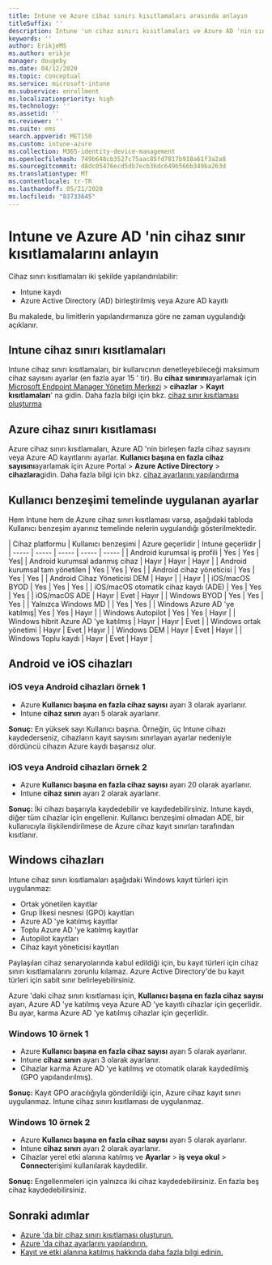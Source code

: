 ```yaml
---
title: Intune ve Azure cihaz sınırı kısıtlamaları arasında anlayın
titleSuffix: ''
description: Intune 'un cihaz sınırı kısıtlamaları ve Azure AD 'nin sınırlandırma kısıtlamaları arasındaki farkları anlayın.
keywords: ''
author: ErikjeMS
ms.author: erikje
manager: dougeby
ms.date: 04/12/2020
ms.topic: conceptual
ms.service: microsoft-intune
ms.subservice: enrollment
ms.localizationpriority: high
ms.technology: ''
ms.assetid: ''
ms.reviewer: ''
ms.suite: ems
search.appverid: MET150
ms.custom: intune-azure
ms.collection: M365-identity-device-management
ms.openlocfilehash: 749b648cb3527c75aac85fd7817b918a61f3a2a8
ms.sourcegitcommit: d8dc05476ecd5db7ecb36dc649b566b349ba263d
ms.translationtype: MT
ms.contentlocale: tr-TR
ms.lasthandoff: 05/21/2020
ms.locfileid: "83733645"
---
```

# <a name="understand-intune-and-azure-ads-device-limit-restrictions"></a>Intune ve Azure AD 'nin cihaz sınır kısıtlamalarını anlayın

Cihaz sınırı kısıtlamaları iki şekilde yapılandırılabilir:
- Intune kaydı
- Azure Active Directory (AD) birleştirilmiş veya Azure AD kayıtlı

Bu makalede, bu limitlerin yapılandırmanıza göre ne zaman uygulandığı açıklanır.

## <a name="intune-device-limit-restrictions"></a>Intune cihaz sınırı kısıtlamaları

Intune cihaz sınırı kısıtlamaları, bir kullanıcının denetleyebileceği maksimum cihaz sayısını ayarlar (en fazla ayar 15 ' tir). Bu **cihaz sınırını**ayarlamak için [Microsoft Endpoint Manager Yönetim Merkezi](https://go.microsoft.com/fwlink/?linkid=2109431)  >  **cihazlar**  >  **Kayıt kısıtlamaları**' na gidin. Daha fazla bilgi için bkz. [cihaz sınır kısıtlaması oluşturma](enrollment-restrictions-set.md#create-a-device-limit-restriction)

## <a name="azure-device-limit-restriction"></a>Azure cihaz sınırı kısıtlaması

Azure cihaz sınırı kısıtlamaları, Azure AD 'nin birleşen fazla cihaz sayısını veya Azure AD kayıtlarını ayarlar. **Kullanıcı başına en fazla cihaz sayısını**ayarlamak için Azure Portal > **Azure Active Directory**  >  **cihazlara**gidin. Daha fazla bilgi için bkz. [cihaz ayarlarını yapılandırma](https://docs.microsoft.com/azure/active-directory/devices/device-management-azure-portal)

## <a name="settings-applied-based-on-user-affinity"></a>Kullanıcı benzeşimi temelinde uygulanan ayarlar

Hem Intune hem de Azure cihaz sınırı kısıtlaması varsa, aşağıdaki tabloda Kullanıcı benzeşim ayarınız temelinde nelerin uygulandığı gösterilmektedir.

| Cihaz platformu | Kullanıcı benzeşimi | Azure geçerlidir | Intune geçerlidir |
| ----- | ----- | ----- | ----- | ----- |
| Android kurumsal iş profili | Yes | Yes | Yes|
| Android kurumsal adanmış cihaz | Hayır | Hayır | Hayır |
| Android kurumsal tam yönetilen | Yes | Yes | Yes |
| Android cihaz yöneticisi | Yes | Yes | Yes |
| Android Cihaz Yöneticisi DEM | Hayır | | Hayır | 
| iOS/macOS BYOD | Yes | Yes | Yes |
| iOS/macOS otomatik cihaz kaydı (ADE) | Yes | Yes | Yes |
| iOS/macOS ADE | Hayır | Evet | Hayır |
| Windows BYOD | Yes | Yes | Yes |
| Yalnızca Windows MD | | Yes | Yes |
| Windows Azure AD 'ye katılmış| Yes | Yes | Hayır |
| Windows Autopilot | Yes | Yes | Hayır |
| Windows hibrit Azure AD 'ye katılmış | Hayır | Hayır | Evet |
| Windows ortak yönetimi | Hayır | Evet | Hayır |
| Windows DEM | Hayır | Evet | Hayır |
| Windows Toplu kaydı | Hayır | Evet | Hayır |


## <a name="android-and-ios-devices"></a>Android ve iOS cihazları

### <a name="ios-or-android-devices-example-1"></a>iOS veya Android cihazları örnek 1

- Azure **Kullanıcı başına en fazla cihaz sayısı** ayarı 3 olarak ayarlanır.
- Intune **cihaz sınırı** ayarı 5 olarak ayarlanır.
 
**Sonuç:** En yüksek sayı Kullanıcı başına. Örneğin, üç Intune cihazı kaydederseniz, cihazların kayıt sayısını sınırlayan ayarlar nedeniyle dördüncü cihazın Azure kaydı başarısız olur.

### <a name="ios-or-android-devices-example-2"></a>iOS veya Android cihazları örnek 2

- Azure **Kullanıcı başına en fazla cihaz sayısı** ayarı 20 olarak ayarlanır.
- Intune **cihaz sınırı** ayarı 2 olarak ayarlanır.

**Sonuç:** İki cihazı başarıyla kaydedebilir ve kaydedebilirsiniz. Intune kaydı, diğer tüm cihazlar için engellenir. Kullanıcı benzeşimi olmadan ADE, bir kullanıcıyla ilişkilendirilmese de Azure cihaz kayıt sınırları tarafından kısıtlanır.

## <a name="windows-devices"></a>Windows cihazları

Intune cihaz sınırı kısıtlamaları aşağıdaki Windows kayıt türleri için uygulanmaz:
- Ortak yönetilen kayıtlar
- Grup İlkesi nesnesi (GPO) kayıtları
- Azure AD 'ye katılmış kayıtlar
- Toplu Azure AD 'ye katılmış kayıtlar
- Autopilot kayıtları
- Cihaz kayıt yöneticisi kayıtları

Paylaşılan cihaz senaryolarında kabul edildiği için, bu kayıt türleri için cihaz sınırı kısıtlamalarını zorunlu kılamaz. Azure Active Directory'de bu kayıt türleri için sabit sınır belirleyebilirsiniz.

Azure 'daki cihaz sınırı kısıtlaması için, **Kullanıcı başına en fazla cihaz sayısı** ayarı, Azure AD 'ye katılmış veya Azure AD 'ye kayıtlı cihazlar için geçerlidir. Bu ayar, karma Azure AD 'ye katılmış cihazlar için geçerlidir.

### <a name="windows-10-example-1"></a>Windows 10 örnek 1

- Azure **Kullanıcı başına en fazla cihaz sayısı** ayarı 5 olarak ayarlanır.
- Intune **cihaz sınırı** ayarı 3 olarak ayarlanır.
- Cihazlar karma Azure AD 'ye katılmış ve otomatik olarak kaydedilmiş (GPO yapılandırılmış).

**Sonuç:** Kayıt GPO aracılığıyla gönderildiği için, Azure cihaz kayıt sınırı uygulanmaz.  Intune cihaz sınırı kısıtlaması de uygulanmaz.

### <a name="windows-10-example-2"></a>Windows 10 örnek 2

- Azure **Kullanıcı başına en fazla cihaz sayısı** ayarı 5 olarak ayarlanır.
- Intune **cihaz sınırı** ayarı 2 olarak ayarlanır.
- Cihazlar yerel etki alanına katılmış ve **Ayarlar**  >  **iş veya okul**  >  **Connect**erişimi kullanılarak kaydedilir.

**Sonuç:** Engellenmeleri için yalnızca iki cihaz kaydedebilirsiniz. En fazla beş cihaz kaydedebilirsiniz.


## <a name="next-steps"></a>Sonraki adımlar

- [Azure 'da bir cihaz sınırı kısıtlaması oluşturun.](https://docs.microsoft.com/azure/active-directory/devices/device-management-azure-portal.md#configure-device-settings)
- [Azure 'da cihaz ayarlarını yapılandırın.](enrollment-restrictions-set.md#create-a-device-limit-restriction)
- [Kayıt ve etki alanına katılmış hakkında daha fazla bilgi edinin.](https://docs.microsoft.com/azure/active-directory/devices/overview.md#getting-devices-in-azure-ad)